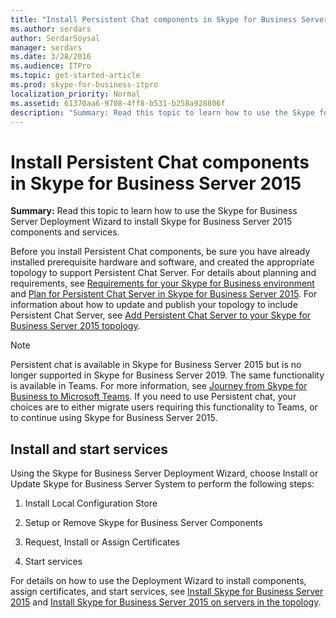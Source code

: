 ```yaml
---
title: "Install Persistent Chat components in Skype for Business Server 2015"
ms.author: serdars
author: SerdarSoysal
manager: serdars
ms.date: 3/28/2016
ms.audience: ITPro
ms.topic: get-started-article
ms.prod: skype-for-business-itpro
localization_priority: Normal
ms.assetid: 61370aa6-9708-4ff8-b531-b258a928806f
description: "Summary: Read this topic to learn how to use the Skype for Business Server Deployment Wizard to install Skype for Business Server 2015 components and services."
---
```


# Install Persistent Chat components in Skype for Business Server 2015
 
**Summary:** Read this topic to learn how to use the Skype for Business Server Deployment Wizard to install Skype for Business Server 2015 components and services.
  
Before you install Persistent Chat components, be sure you have already installed prerequisite hardware and software, and created the appropriate topology to support Persistent Chat Server. For details about planning and requirements, see [Requirements for your Skype for Business environment](../../plan-your-deployment/requirements-for-your-environment/requirements-for-your-environment.md) and [Plan for Persistent Chat Server in Skype for Business Server 2015](../../plan-your-deployment/persistent-chat-server/persistent-chat-server.md). For information about how to update and publish your topology to include Persistent Chat Server, see [Add Persistent Chat Server to your Skype for Business Server 2015 topology](add-persistent-chat-server.md).
  
> [!NOTE] 
> Persistent chat is available in Skype for Business Server 2015 but is no longer supported in Skype for Business Server 2019. The same functionality is available in Teams. For more information, see [Journey from Skype for Business to Microsoft Teams](../../../../Teams/Journey-SkypeforBusiness-Teams.md). If you need to use Persistent chat, your choices are to either migrate users requiring this functionality to Teams, or to continue using Skype for Business Server 2015. 

## Install and start services

Using the Skype for Business Server Deployment Wizard, choose Install or Update Skype for Business Server System to perform the following steps: 
  
1. Install Local Configuration Store
    
2. Setup or Remove Skype for Business Server Components
    
3. Request, Install or Assign Certificates
    
4. Start services
    
For details on how to use the Deployment Wizard to install components, assign certificates, and start services, see [Install Skype for Business Server 2015](../../deploy/install/install.md) and [Install Skype for Business Server 2015 on servers in the topology](../../deploy/install/install-skype-for-business-server.md).
  

